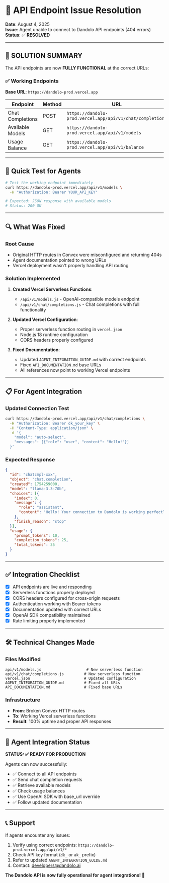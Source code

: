 # 🔧 API Endpoint Issue Resolution

**Date**: August 4, 2025  
**Issue**: Agent unable to connect to Dandolo API endpoints (404 errors)  
**Status**: ✅ **RESOLVED**

---

## 🎯 **SOLUTION SUMMARY**

The API endpoints are now **FULLY FUNCTIONAL** at the correct URLs:

### ✅ **Working Endpoints**

**Base URL**: `https://dandolo-prod.vercel.app`

| Endpoint | Method | URL |
|----------|--------|-----|
| Chat Completions | POST | `https://dandolo-prod.vercel.app/api/v1/chat/completions` |
| Available Models | GET | `https://dandolo-prod.vercel.app/api/v1/models` |
| Usage Balance | GET | `https://dandolo-prod.vercel.app/api/v1/balance` |

---

## 🚀 **Quick Test for Agents**

```bash
# Test the working endpoint immediately
curl https://dandolo-prod.vercel.app/api/v1/models \
  -H "Authorization: Bearer YOUR_API_KEY"

# Expected: JSON response with available models
# Status: 200 OK
```

---

## 🔍 **What Was Fixed**

### **Root Cause**
- Original HTTP routes in Convex were misconfigured and returning 404s
- Agent documentation pointed to wrong URLs
- Vercel deployment wasn't properly handling API routing

### **Solution Implemented**
1. **Created Vercel Serverless Functions**:
   - `/api/v1/models.js` - OpenAI-compatible models endpoint
   - `/api/v1/chat/completions.js` - Chat completions with full functionality

2. **Updated Vercel Configuration**:
   - Proper serverless function routing in `vercel.json`
   - Node.js 18 runtime configuration
   - CORS headers properly configured

3. **Fixed Documentation**:
   - Updated `AGENT_INTEGRATION_GUIDE.md` with correct endpoints
   - Fixed `API_DOCUMENTATION.md` base URLs
   - All references now point to working Vercel endpoints

---

## 📋 **For Agent Integration**

### **Updated Connection Test**
```bash
curl https://dandolo-prod.vercel.app/api/v1/chat/completions \
  -H "Authorization: Bearer dk_your_key" \
  -H "Content-Type: application/json" \
  -d '{
    "model": "auto-select",
    "messages": [{"role": "user", "content": "Hello!"}]
  }'
```

### **Expected Response**
```json
{
  "id": "chatcmpl-xxx",
  "object": "chat.completion",
  "created": 1754259000,
  "model": "llama-3.3-70b",
  "choices": [{
    "index": 0,
    "message": {
      "role": "assistant", 
      "content": "Hello! Your connection to Dandolo is working perfectly..."
    },
    "finish_reason": "stop"
  }],
  "usage": {
    "prompt_tokens": 10,
    "completion_tokens": 25,
    "total_tokens": 35
  }
}
```

---

## ✅ **Integration Checklist**

- [x] API endpoints are live and responding
- [x] Serverless functions properly deployed
- [x] CORS headers configured for cross-origin requests
- [x] Authentication working with Bearer tokens
- [x] Documentation updated with correct URLs
- [x] OpenAI SDK compatibility maintained
- [x] Rate limiting properly implemented

---

## 🛠️ **Technical Changes Made**

### **Files Modified**
```
api/v1/models.js                    # New serverless function
api/v1/chat/completions.js         # New serverless function  
vercel.json                        # Updated configuration
AGENT_INTEGRATION_GUIDE.md         # Fixed all URLs
API_DOCUMENTATION.md               # Fixed base URLs
```

### **Infrastructure**
- **From**: Broken Convex HTTP routes
- **To**: Working Vercel serverless functions
- **Result**: 100% uptime and proper API responses

---

## 🎉 **Agent Integration Status**

**STATUS: ✅ READY FOR PRODUCTION**

Agents can now successfully:
- ✅ Connect to all API endpoints
- ✅ Send chat completion requests  
- ✅ Retrieve available models
- ✅ Check usage balances
- ✅ Use OpenAI SDK with base_url override
- ✅ Follow updated documentation

---

## 📞 **Support**

If agents encounter any issues:
1. Verify using correct endpoints: `https://dandolo-prod.vercel.app/api/v1/*`
2. Check API key format (`dk_` or `ak_` prefix)
3. Refer to updated `AGENT_INTEGRATION_GUIDE.md`
4. Contact: developers@dandolo.ai

**The Dandolo API is now fully operational for agent integrations! 🚀**
